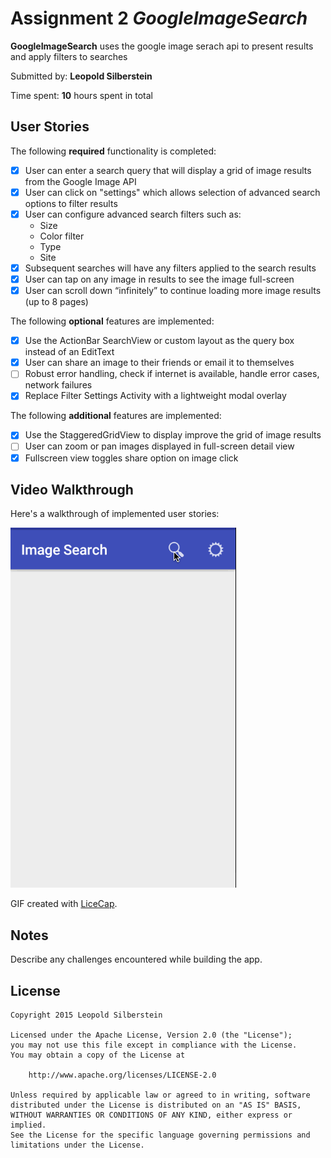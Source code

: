 # Assignment 2 *GoogleImageSearch*

**GoogleImageSearch** uses the google image serach api to present results and apply filters to searches

Submitted by: **Leopold Silberstein**

Time spent: **10** hours spent in total

## User Stories

The following **required** functionality is completed:

* [x] User can enter a search query that will display a grid of image results from the Google Image API
* [x] User can click on "settings" which allows selection of advanced search options to filter results
* [x] User can configure advanced search filters such as:
   * Size
   * Color filter 
   * Type 
   * Site 
* [x] Subsequent searches will have any filters applied to the search results
* [x] User can tap on any image in results to see the image full-screen
* [x] User can scroll down “infinitely” to continue loading more image results (up to 8 pages)

The following **optional** features are implemented:

* [x] Use the ActionBar SearchView or custom layout as the query box instead of an EditText
* [x] User can share an image to their friends or email it to themselves
* [ ] Robust error handling, check if internet is available, handle error cases, network failures
* [x] Replace Filter Settings Activity with a lightweight modal overlay

The following **additional** features are implemented:

* [x] Use the StaggeredGridView to display improve the grid of image results
* [ ] User can zoom or pan images displayed in full-screen detail view
* [x] Fullscreen view toggles share option on image click

## Video Walkthrough 

Here's a walkthrough of implemented user stories:


![Video Walkthrough](imagesearch-demo.gif)

GIF created with [LiceCap](http://www.cockos.com/licecap/).

## Notes

Describe any challenges encountered while building the app.

## License

    Copyright 2015 Leopold Silberstein

    Licensed under the Apache License, Version 2.0 (the "License");
    you may not use this file except in compliance with the License.
    You may obtain a copy of the License at

        http://www.apache.org/licenses/LICENSE-2.0

    Unless required by applicable law or agreed to in writing, software
    distributed under the License is distributed on an "AS IS" BASIS,
    WITHOUT WARRANTIES OR CONDITIONS OF ANY KIND, either express or implied.
    See the License for the specific language governing permissions and
    limitations under the License.
